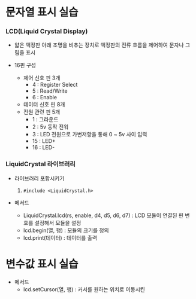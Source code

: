 # 문자열 표시 실습
### LCD(Liquid Crystal Display)
- 얇은 액정판 아래 조명을 비추는 장치로 액정판의 전류 흐름을 제어하여 문자나 그림을 표시

- 16핀 구성
	- 제어 신호 핀 3개
		- 4 : Register Select
		- 5 : Read/Write
		- 6 : Enable
	- 데이터 신호 핀 8개
	- 전원 관련 핀 5개
		- 1 : 그라운드
		- 2 : 5v 동작 전워
		- 3 : LED 전원으로 가변저항을 통해 0 ~ 5v 사이 입력
		- 15 : LED+
		- 16 : LED-

### LiquidCrystal 라이브러리
- 라이브러리 포함시키기
	1. ```#include <LiquidCrystal.h>```


- 메서드
	- LiquidCrystal.lcd(rs, enable, d4, d5, d6, d7) : LCD 모듈이 연결된 핀 번호를 설정해서 모듈을 설정
	- lcd.begin(열, 행) : 모듈의 크기를 정의
	- lcd.print(데이터) : 데이터를 출력
	

# 변수값 표시 실습
- 메서드
	- lcd.setCursor(열, 행) : 커서를 원하는 위치로 이동시킨
